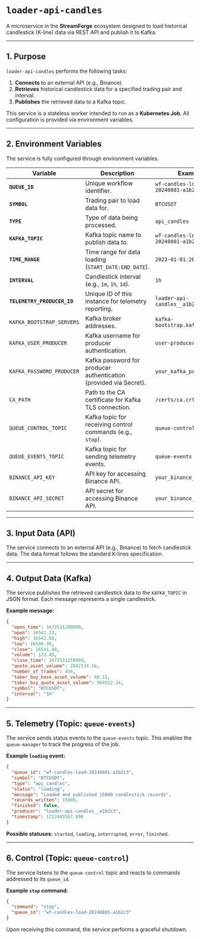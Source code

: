 # `loader-api-candles`

A microservice in the **StreamForge** ecosystem designed to load historical candlestick (K-line) data via REST API and publish it to Kafka.

---

## 1. Purpose

`loader-api-candles` performs the following tasks:

1. **Connects** to an external API (e.g., Binance).
2. **Retrieves** historical candlestick data for a specified trading pair and interval.
3. **Publishes** the retrieved data to a Kafka topic.

This service is a stateless worker intended to run as a **Kubernetes Job**.
All configuration is provided via environment variables.

---

## 2. Environment Variables

The service is fully configured through environment variables.

| Variable                    | Description                                                       | Example                                |
| --------------------------- | ----------------------------------------------------------------- | -------------------------------------- |
| **`QUEUE_ID`**              | Unique workflow identifier.                                       | `wf-candles-load-20240801-a1b2c3`      |
| **`SYMBOL`**                | Trading pair to load data for.                                    | `BTCUSDT`                              |
| **`TYPE`**                  | Type of data being processed.                                     | `api_candles`                          |
| **`KAFKA_TOPIC`**           | Kafka topic name to publish data to.                              | `wf-candles-load-20240801-a1b2c3-data` |
| **`TIME_RANGE`**            | Time range for data loading (`START_DATE:END_DATE`).              | `2023-01-01:2023-01-02`                |
| **`INTERVAL`**              | Candlestick interval (e.g., `1m`, `1h`, `1d`).                    | `1h`                                   |
| **`TELEMETRY_PRODUCER_ID`** | Unique ID of this instance for telemetry reporting.               | `loader-api-candles__a1b2c3`           |
| `KAFKA_BOOTSTRAP_SERVERS`   | Kafka broker addresses.                                           | `kafka-bootstrap.kafka:9093`           |
| `KAFKA_USER_PRODUCER`       | Kafka username for producer authentication.                       | `user-producer-tls`                    |
| `KAFKA_PASSWORD_PRODUCER`   | Kafka password for producer authentication (provided via Secret). | `your_kafka_password`                  |
| `CA_PATH`                   | Path to the CA certificate for Kafka TLS connection.              | `/certs/ca.crt`                        |
| `QUEUE_CONTROL_TOPIC`       | Kafka topic for receiving control commands (e.g., `stop`).        | `queue-control`                        |
| `QUEUE_EVENTS_TOPIC`        | Kafka topic for sending telemetry events.                         | `queue-events`                         |
| `BINANCE_API_KEY`           | API key for accessing Binance API.                                | `your_binance_api_key`                 |
| `BINANCE_API_SECRET`        | API secret for accessing Binance API.                             | `your_binance_api_secret`              |

---

## 3. Input Data (API)

The service connects to an external API (e.g., Binance) to fetch candlestick data.
The data format follows the standard K-lines specification.

---

## 4. Output Data (Kafka)

The service publishes the retrieved candlestick data to the `KAFKA_TOPIC` in JSON format.
Each message represents a single candlestick.

**Example message:**

```json
{
  "open_time": 1672531200000,
  "open": 16541.23,
  "high": 16542.88,
  "low": 16540.99,
  "close": 16541.98,
  "volume": 123.45,
  "close_time": 1672531259999,
  "quote_asset_volume": 2042134.56,
  "number_of_trades": 456,
  "taker_buy_base_asset_volume": 60.12,
  "taker_buy_quote_asset_volume": 994512.34,
  "symbol": "BTCUSDT",
  "interval": "1h"
}
```

---

## 5. Telemetry (Topic: `queue-events`)

The service sends status events to the `queue-events` topic.
This enables the `queue-manager` to track the progress of the job.

**Example `loading` event:**

```json
{
  "queue_id": "wf-candles-load-20240801-a1b2c3",
  "symbol": "BTCUSDT",
  "type": "api_candles",
  "status": "loading",
  "message": "Loaded and published 15000 candlestick records",
  "records_written": 15000,
  "finished": false,
  "producer": "loader-api-candles__a1b2c3",
  "timestamp": 1722445567.890
}
```

**Possible statuses:** `started`, `loading`, `interrupted`, `error`, `finished`.

---

## 6. Control (Topic: `queue-control`)

The service listens to the `queue-control` topic and reacts to commands addressed to its `queue_id`.

**Example `stop` command:**

```json
{
  "command": "stop",
  "queue_id": "wf-candles-load-20240801-a1b2c3"
}
```

Upon receiving this command, the service performs a graceful shutdown.
